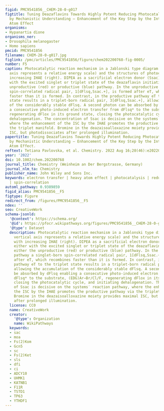 ```yaml
---
figid: PMC9541856__CHEM-28-0-g017
figtitle: Tuning Deazaflavins Towards Highly Potent Reducing Photocatalysts Guided
  by Mechanistic Understanding – Enhancement of the Key Step by the Internal Heavy
  Atom Effect
organisms:
- Hypanartia dione
organisms_ner:
- Drosophila melanogaster
- Homo sapiens
pmcid: PMC9541856
filename: CHEM-28-0-g017.jpg
figlink: /pmc/articles/PMC9541856/figure/chem202200768-fig-0005/
number: F5
caption: Photocatalytic reaction mechanism in a Jablonski type diagram (left, vertical
  axis represents a relative energy scale) and the structures of photocatalysts with
  increasing IHAE (right). DIPEA as a sacrificial electron donor (Ssac) reacts either
  with the excited singlet or triplet state of the deazaflavin initiating either the
  unproductive (red) or productive (blue) pathway. In the unproductive pathway a singlet‐born
  spin‐correlated radical pair, 1[dFlsq,Ssac.+], is formed after eT, which recombines
  faster than it is formed. In contrast, in the productive pathway eT to the triplet
  state results in a triplet‐born radical pair, 3[dFlsq,Ssac.+], allowing the accumulation
  of the considerably stable dFlsq. A second photon can be absorbed by dFlsq enabling
  a consecutive photo‐induced electron transfer from dFlsq* to the substrate, (EDG)Ar−Br/Cl/F,
  regenerating dFlox in its ground state, closing the photocatalytic cycle, and initiating
  dehalogenation. The concentration of Ssac is decisive on the systems′ reaction pathway,
  where the enhancement of the ISC by the IHAE promotes the productive pathway via
  the triplet manifold. Bromine in the deazaisoalloxazine moiety provides maximal
  ISC, but photodissociates after prolonged illumination.
papertitle: Tuning Deazaflavins Towards Highly Potent Reducing Photocatalysts Guided
  by Mechanistic Understanding – Enhancement of the Key Step by the Internal Heavy
  Atom Effect.
reftext: Tetiana Pavlovska, et al. Chemistry. 2022 Aug 16;28(46):e202200768.
year: '2022'
doi: 10.1002/chem.202200768
journal_title: Chemistry (Weinheim an Der Bergstrasse, Germany)
journal_nlm_ta: Chemistry
publisher_name: John Wiley and Sons Inc.
keywords: electron transfer | heavy atom effect | photocatalysis | reduction chemistry
  | spin-correlation
automl_pathway: 0.9389859
figid_alias: PMC9541856__F5
figtype: Figure
redirect_from: /figures/PMC9541856__F5
ndex: ''
seo: CreativeWork
schema-jsonld:
  '@context': https://schema.org/
  '@id': https://pfocr.wikipathways.org/figures/PMC9541856__CHEM-28-0-g017.html
  '@type': Dataset
  description: Photocatalytic reaction mechanism in a Jablonski type diagram (left,
    vertical axis represents a relative energy scale) and the structures of photocatalysts
    with increasing IHAE (right). DIPEA as a sacrificial electron donor (Ssac) reacts
    either with the excited singlet or triplet state of the deazaflavin initiating
    either the unproductive (red) or productive (blue) pathway. In the unproductive
    pathway a singlet‐born spin‐correlated radical pair, 1[dFlsq,Ssac.+], is formed
    after eT, which recombines faster than it is formed. In contrast, in the productive
    pathway eT to the triplet state results in a triplet‐born radical pair, 3[dFlsq,Ssac.+],
    allowing the accumulation of the considerably stable dFlsq. A second photon can
    be absorbed by dFlsq enabling a consecutive photo‐induced electron transfer from
    dFlsq* to the substrate, (EDG)Ar−Br/Cl/F, regenerating dFlox in its ground state,
    closing the photocatalytic cycle, and initiating dehalogenation. The concentration
    of Ssac is decisive on the systems′ reaction pathway, where the enhancement of
    the ISC by the IHAE promotes the productive pathway via the triplet manifold.
    Bromine in the deazaisoalloxazine moiety provides maximal ISC, but photodissociates
    after prolonged illumination.
  license: CC0
  name: CreativeWork
  creator:
    '@type': Organization
    name: WikiPathways
  keywords:
  - sac
  - moa
  - Fs(2)Kom
  - Gcn5
  - sc
  - Fs(2)Ket
  - sls
  - dfi
  - ci
  - ADCY10
  - UHMK1
  - KATNB1
  - F11R
  - TSTD1
  - TP63
  - YTHDF1
---
```

